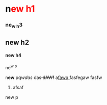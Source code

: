 <h1>n<span style="color: red;">ew h1</span></h1>

<h3 class="ql-align-center">ne<sub>w h</sub>3<sub><span class="ql-cursor">﻿</span></sub></h3>

<h2 class="ql-align-center">new h2</h2>

<h4>new h4</h4>

<p>ne<sup>w p<span class="ql-cursor">﻿</span></sup></p>

<p>n<strong>ew</strong> pq<em>wdas </em>das<s> dAWf</s> a<u>fawq </u><span style="background-color: white;">fasfegaw</span> fasfw</p><ol><li>afsaf</li></ol>

<p>new p</p>
